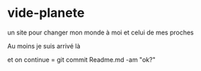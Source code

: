 # vide-planete

un site pour changer mon monde à moi et celui de mes proches

Au moins je suis arrivé là

et on continue
= git commit Readme.md -am "ok?"
